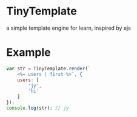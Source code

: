 # TinyTemplate
a simple template engine for learn, inspired by ejs


# Example
```javascript
var str = TinyTemplate.render(`
    <%= users | first %>`, {
    users: [
        'jy',
        'hi'
    ]
});
console.log(str); // jy
```